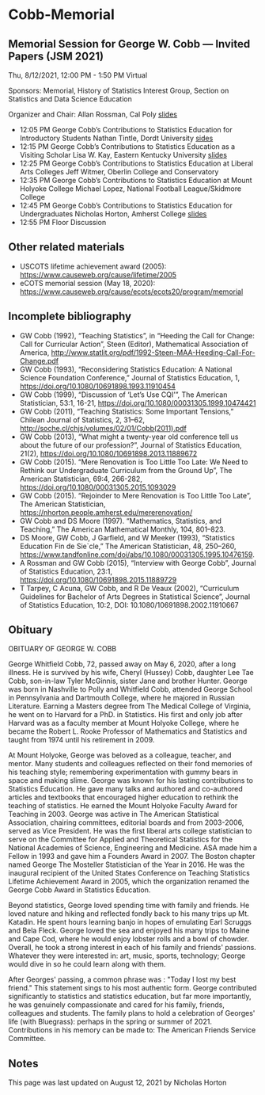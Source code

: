 # Cobb-Memorial


## Memorial Session for George W. Cobb — Invited Papers (JSM 2021)

Thu, 8/12/2021, 12:00 PM - 1:50 PM	Virtual

Sponsors: Memorial, History of Statistics Interest Group, Section on Statistics and Data Science Education

Organizer and Chair: Allan Rossman, Cal Poly [slides](https://github.com/Amherst-Statistics/Cobb-Memorial/blob/main/https://github.com/Amherst-Statistics/Cobb-Memorial/blob/main)

- 12:05 PM	George Cobb’s Contributions to Statistics Education for Introductory Students 
Nathan Tintle, Dordt University [sides](https://github.com/Amherst-Statistics/Cobb-Memorial/blob/main/Tintle_Cobb.pdf)
- 12:15 PM	George Cobb’s Contributions to Statistics Education as a Visiting Scholar 
Lisa W. Kay, Eastern Kentucky University [slides](https://github.com/Amherst-Statistics/Cobb-Memorial/blob/main/Lisa_Kay_George_Cobb_Memorial_JSM_2021.pdf)
- 12:25 PM	George Cobb’s Contributions to Statistics Education at Liberal Arts Colleges 
Jeff Witmer, Oberlin College and Conservatory
- 12:35 PM	George Cobb’s Contributions to Statistics Education at Mount Holyoke College 
Michael Lopez, National Football League/Skidmore College
- 12:45 PM	George Cobb’s Contributions to Statistics Education for Undergraduates 
Nicholas Horton, Amherst College [slides](Horton_Cobb.pdf)
- 12:55 PM	Floor Discussion


## Other related materials

- USCOTS lifetime achievement award (2005): https://www.causeweb.org/cause/lifetime/2005
- eCOTS memorial session (May 18, 2020): https://www.causeweb.org/cause/ecots/ecots20/program/memorial

## Incomplete bibliography


- GW Cobb (1992), “Teaching Statistics”, in “Heeding the Call for Change: Call for Curricular Action”, Steen (Editor), Mathematical Association of America, http://www.statlit.org/pdf/1992-Steen-MAA-Heeding-Call-For-Change.pdf 
- GW Cobb (1993), “Reconsidering Statistics Education: A National Science Foundation Conference,” Journal of Statistics Education, 1, https://doi.org/10.1080/10691898.1993.11910454 
- GW Cobb (1999), “Discussion of ‘Let’s Use CQI’”, The American Statistician, 53:1, 16-21, https://doi.org/10.1080/00031305.1999.10474421 
- GW Cobb (2011), “Teaching Statistics: Some Important Tensions,” Chilean Journal of Statistics, 2, 31–62, http://soche.cl/chjs/volumes/02/01/Cobb(2011).pdf 
- GW Cobb (2013), “What might a twenty-year old conference tell us about the future of our profession?”, Journal of Statistics Education, 21(2), https://doi.org/10.1080/10691898.2013.11889672 
- GW Cobb (2015). “Mere Renovation is Too Little Too Late: We Need to Rethink our Undergraduate Curriculum from the Ground Up”, The American Statistician, 69:4, 266-282, https://doi.org/10.1080/00031305.2015.1093029 
- GW Cobb (2015). “Rejoinder to Mere Renovation is Too Little Too Late”, The American Statistician, https://nhorton.people.amherst.edu/mererenovation/ 
- GW Cobb and DS Moore (1997). “Mathematics, Statistics, and Teaching,” The American Mathematical Monthly, 104, 801–823.
- DS Moore, GW Cobb, J Garfield, and W Meeker (1993), “Statistics Education Fin de Sie`cle,” The American Statistician, 48, 250–260, https://www.tandfonline.com/doi/abs/10.1080/00031305.1995.10476159.
- A Rossman and GW Cobb (2015), “Interview with George Cobb”, Journal of Statistics Education, 23:1, https://doi.org/10.1080/10691898.2015.11889729 
- T Tarpey, C Acuna, GW Cobb, and R De Veaux (2002), “Curriculum Guidelines for Bachelor of Arts Degrees in Statistical Science”, Journal of Statistics Education, 10:2, DOI: 10.1080/10691898.2002.11910667

## Obituary

OBITUARY OF GEORGE W. COBB

George Whitfield Cobb, 72, passed away on May 6, 2020, after a long illness.   He is survived by his wife, Cheryl (Hussey) Cobb, daughter Lee Tae Cobb, son-in-law Tyler McGinnis, sister Jane  and brother Hunter.  George was born in Nashville to Polly and Whitfield Cobb,  attended George School in Pennsylvania and Dartmouth College, where he majored  in Russian Literature.  Earning a Masters degree from The Medical College of Virginia, he went on to Harvard for a PhD. in Statistics.  His first and only job after Harvard was as a faculty member at Mount Holyoke College, where he became the Robert L. Rooke Professor of Mathematics and Statistics and taught from 1974 until his retirement in 2009.  

At Mount Holyoke, George was beloved as a colleague, teacher, and mentor.  Many students and colleagues reflected on their fond memories of his teaching style; remembering experimentation with gummy bears in space and making slime.  George was known for his lasting contributions to Statistics Education.  He gave many talks and authored and co-authored articles and textbooks that encouraged higher education to rethink the teaching of statistics.  He earned the Mount Holyoke Faculty Award for Teaching in 2003.   George was active in The American Statistical Association, chairing committees, editorial boards and from 2003-2006, served as Vice President.  He was the first liberal arts college statistician to serve on the Committee for Applied and Theoretical Statistics for the National Academies of Science, Engineering  and Medicine.  ASA made him a Fellow in 1993 and gave him a Founders Award in 2007.  The Boston chapter named George The  Mosteller Statistician of the Year in 2016.   He was the inaugural recipient of the United States Conference on Teaching Statistics Lifetime Achievement Award in 2005, which the organization renamed the George Cobb Award in Statistics Education.


Beyond statistics, George loved spending time with family and friends.  He loved nature and hiking and reflected fondly back to his many trips up  Mt. Katadin.  He spent hours learning banjo in hopes of emulating Earl Scruggs and Bela Fleck.  George loved the sea and enjoyed his many trips to Maine and Cape Cod, where he would enjoy lobster rolls and a bowl of chowder.  Overall, he took a strong interest in each of his family and friends' passions.  Whatever they were interested in:  art, music, sports, technology; George would dive in so he could learn along with them.


After Georges' passing, a common phrase  was :  "Today I lost my best friend."  This statement sings to his most authentic form.  George contributed significantly to statistics and statistics education, but far more importantly, he was genuinely compassionate and cared for his family, friends, colleagues and students.
The family plans to hold a celebration of Georges' life (with Bluegrass): perhaps in the spring or summer of 2021.  Contributions in his memory can be made to:  The American Friends Service Committee.


## Notes

This page was last updated on August 12, 2021 by Nicholas Horton
